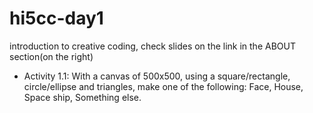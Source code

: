 # hi5cc-day1
introduction to creative coding, check slides on the link in the ABOUT section(on the right)
- Activity 1.1: With a canvas of 500x500, using a square/rectangle, circle/ellipse and triangles, make one of the following: Face, House, Space ship, Something else.
